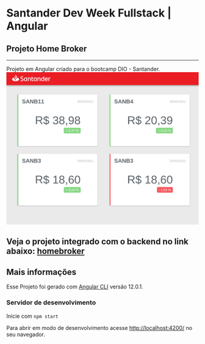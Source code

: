 # Santander Dev Week Fullstack | Angular
## Projeto Home Broker
---
Projeto em Angular criado para o bootcamp DIO - Santander.
![Modelo do Projeto](screenshot.png)

Veja o projeto **integrado** com o backend no link abaixo:
[homebroker](https://renoalencar.github.io/homebroker-frontend/)
---
## Mais informações
Esse Projeto foi gerado com [Angular CLI](https://github.com/angular/angular-cli) versão 12.0.1.

### Servidor de desenvolvimento
Inicie com `npm start`

Para abrir em modo de desenvolvimento acesse [http://localhost:4200/](http://localhost:4200/) no seu navegador.